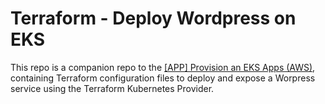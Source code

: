 # Terraform - Deploy Wordpress on EKS

This repo is a companion repo to the [\[APP\] Provision an EKS Apps (AWS)](https://github.com/ubiqube/cloudclapp-wf/tree/master/Provision_an_EKS_Apps__AWS_), containing Terraform configuration files to deploy and expose a Worpress service using the Terraform Kubernetes Provider.
